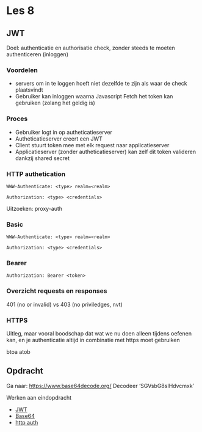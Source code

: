 # Les 8

## JWT

Doel: authenticatie en authorisatie check, zonder steeds te moeten authenticeren (inloggen)

### Voordelen

- servers om in te loggen hoeft niet dezelfde te zijn als waar de check plaatsvindt
- Gebruiker kan inloggen waarna Javascript Fetch het token kan gebruiken (zolang het geldig is)

### Proces

- Gebruiker logt in op autheticatieserver
- Autheticatieserver creert een JWT
- Client stuurt token mee met elk request naar applicatieserver
- Applicatieserver (zonder autheticatieserver) kan zelf dit token valideren dankzij shared secret

### HTTP authetication

```
WWW-Authenticate: <type> realm=<realm>
```

```
Authorization: <type> <credentials>
```

Uitzoeken: proxy-auth

### Basic

```
WWW-Authenticate: <type> realm=<realm>
```

```
Authorization: <type> <credentials>
```

### Bearer

```
Authorization: Bearer <token>
```

### Overzicht requests en responses

401 (no or invalid) vs 403 (no priviledges, nvt)

### HTTPS

Uitleg, maar vooral boodschap dat wat we nu doen alleen tijdens oefenen kan, en je authenticatie altijd in combinatie
met https moet gebruiken

btoa atob

## Opdracht

Ga naar: https://www.base64decode.org/
Decodeer ‘SGVsbG8sIHdvcmxk’

Werken aan eindopdracht

* [JWT](https://jwt.io)
* [Base64](https://www.base64encode.org)
* [http auth](https://developer.mozilla.org/en-US/docs/Web/HTTP/Authentication)